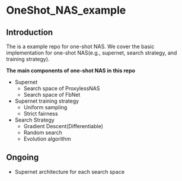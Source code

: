 # OneShot_NAS_example
## Introduction
The is a example repo for one-shot NAS. We cover the basic implementation for one-shot NAS(e.g., supernet, search strategy, and training strategy).

**The main components of one-shot NAS in this repo**
* Supernet
    * Search space of ProxylessNAS
    * Search space of FbNet
* Supernet training strategy
    * Uniform sampling
    * Strict fairness
* Search Strategy
    * Gradient Descent(Differentiable)
    * Random search
    * Evolution algorithm

## Ongoing
* Supernet architecture for each search space
